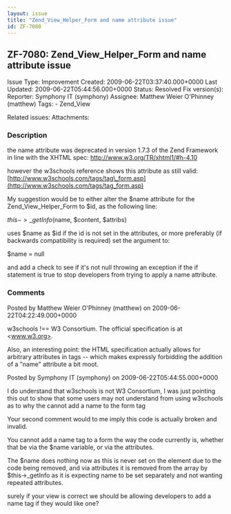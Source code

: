 ```yaml
---
layout: issue
title: "Zend_View_Helper_Form and name attribute issue"
id: ZF-7080
---
```


ZF-7080: Zend\_View\_Helper\_Form and name attribute issue
----------------------------------------------------------

 Issue Type: Improvement Created: 2009-06-22T03:37:40.000+0000 Last Updated: 2009-06-22T05:44:56.000+0000 Status: Resolved Fix version(s): 
 Reporter:  Symphony IT (symphony)  Assignee:  Matthew Weier O'Phinney (matthew)  Tags: - Zend\_View
 
 Related issues: 
 Attachments: 
### Description

the name attribute was deprecated in version 1.7.3 of the Zend Framework in line with the XHTML spec: <http://www.w3.org/TR/xhtml1/#h-4.10>

however the w3schools reference shows this attribute as still valid: [http://www.w3schools.com/tags/tag\_form.asp](http://www.w3schools.com/tags/tag_form.asp)

My suggestion would be to either alter the $name attribute for the Zend\_View\_Helper\_Form to $id, as the following line:

$this->\_getInfo($name, $content, $attribs)

uses $name as $id if the id is not set in the attributes, or more preferably (if backwards compatibility is required) set the argument to:

$name = null

and add a check to see if it's not null throwing an exception if the if statement is true to stop developers from trying to apply a name attribute.

 

 

### Comments

Posted by Matthew Weier O'Phinney (matthew) on 2009-06-22T04:22:49.000+0000

w3schools !== W3 Consortium. The official specification is at <www.w3.org>.

Also, an interesting point: the HTML specification actually allows for arbitrary attributes in tags -- which makes expressly forbidding the addition of a "name" attribute a bit moot.

 

 

Posted by Symphony IT (symphony) on 2009-06-22T05:44:55.000+0000

I do understand that w3schools is not W3 Consortium, I was just pointing this out to show that some users may not understand from using w3schools as to why the cannot add a name to the form tag

Your second comment would to me imply this code is actually broken and invalid.

You cannot add a name tag to a form the way the code currently is, whether that be via the $name variable, or via the attributes.

The $name does nothing now as this is never set on the element due to the code being removed, and via attributes it is removed from the array by $this->\_getInfo as it is expecting name to be set separately and not wanting repeated attributes.

surely if your view is correct we should be allowing developers to add a name tag if they would like one?

 

 
